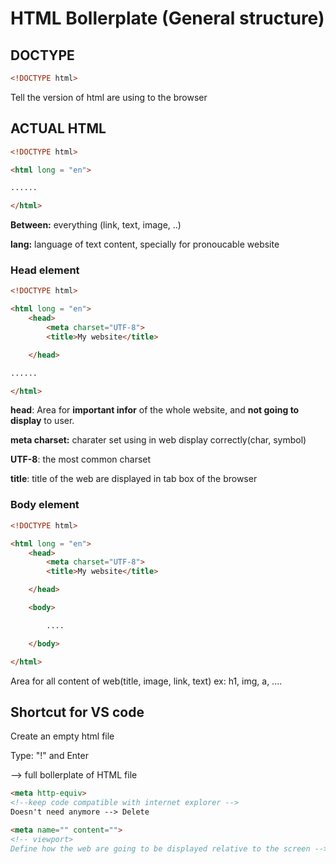 # HTML Bollerplate (General structure)
## DOCTYPE

````html
<!DOCTYPE html>
````

Tell the version of html are using to the browser

## ACTUAL HTML

````html
<!DOCTYPE html>

<html long = "en">

......

</html>
````
**Between:** everything (link, text, image, ..)

**lang:** language of text content, specially for pronoucable website

### Head element

````html
<!DOCTYPE html>

<html long = "en">
    <head>
        <meta charset="UTF-8">
        <title>My website</title>

    </head>

......

</html>
````

**head**: Area for **important infor** of the whole website, and **not going to display** to user.

**meta charset:** charater set using in web display correctly(char, symbol)

**UTF-8**: the most common charset

**title**: title of the web are displayed in tab box of the browser

### Body element

````html
<!DOCTYPE html>

<html long = "en">
    <head>
        <meta charset="UTF-8">
        <title>My website</title>

    </head>

    <body>

        ....

    </body>

</html>
````

Area for all content of web(title, image, link, text)
ex: h1, img, a, ....


## Shortcut for VS code

Create an empty html file

Type: "!" and Enter 

--> full bollerplate of HTML file

````html
<meta http-equiv>
<!--keep code compatible with internet explorer -->
Doesn't need anymore --> Delete

<meta name="" content="">
<!-- viewport>
Define how the web are going to be displayed relative to the screen -->
````


